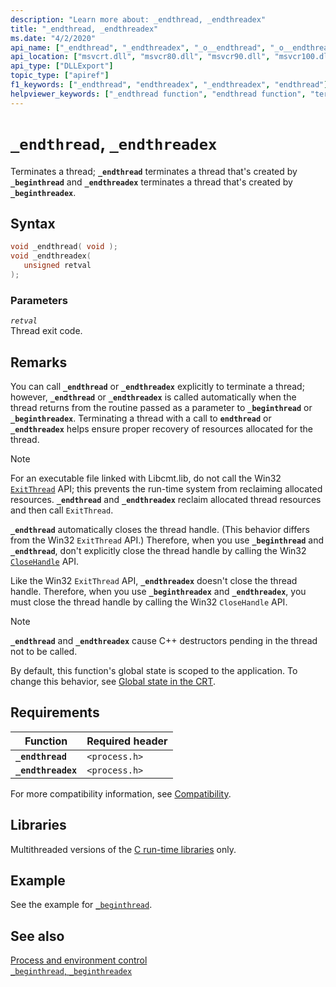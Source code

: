```yaml
---
description: "Learn more about: _endthread, _endthreadex"
title: "_endthread, _endthreadex"
ms.date: "4/2/2020"
api_name: ["_endthread", "_endthreadex", "_o__endthread", "_o__endthreadex"]
api_location: ["msvcrt.dll", "msvcr80.dll", "msvcr90.dll", "msvcr100.dll", "msvcr100_clr0400.dll", "msvcr110.dll", "msvcr110_clr0400.dll", "msvcr120.dll", "msvcr120_clr0400.dll", "ucrtbase.dll", "api-ms-win-crt-runtime-l1-1-0.dll", "api-ms-win-crt-private-l1-1-0.dll"]
api_type: ["DLLExport"]
topic_type: ["apiref"]
f1_keywords: ["_endthread", "endthreadex", "_endthreadex", "endthread"]
helpviewer_keywords: ["_endthread function", "endthread function", "terminating threads", "endthreadex function", "_endthreadex function", "threading [C++], terminating threads"]
---
```

# `_endthread`, `_endthreadex`

Terminates a thread; **`_endthread`** terminates a thread that's created by **`_beginthread`** and  **`_endthreadex`** terminates a thread that's created by **`_beginthreadex`**.

## Syntax

```C
void _endthread( void );
void _endthreadex(
   unsigned retval
);
```

### Parameters

*`retval`*\
Thread exit code.

## Remarks

You can call **`_endthread`** or **`_endthreadex`** explicitly to terminate a thread; however, **`_endthread`** or **`_endthreadex`** is called automatically when the thread returns from the routine passed as a parameter to **`_beginthread`** or **`_beginthreadex`**. Terminating a thread with a call to **`endthread`** or **`_endthreadex`** helps ensure proper recovery of resources allocated for the thread.

> [!NOTE]
> For an executable file linked with Libcmt.lib, do not call the Win32 [`ExitThread`](/windows/win32/api/processthreadsapi/nf-processthreadsapi-exitthread) API; this prevents the run-time system from reclaiming allocated resources. **`_endthread`** and **`_endthreadex`** reclaim allocated thread resources and then call `ExitThread`.

**`_endthread`** automatically closes the thread handle. (This behavior differs from the Win32 `ExitThread` API.) Therefore, when you use **`_beginthread`** and **`_endthread`**, don't explicitly close the thread handle by calling the Win32 [`CloseHandle`](/windows/win32/api/handleapi/nf-handleapi-closehandle) API.

Like the Win32 `ExitThread` API, **`_endthreadex`** doesn't close the thread handle. Therefore, when you use **`_beginthreadex`** and **`_endthreadex`**, you must close the thread handle by calling the Win32 `CloseHandle` API.

> [!NOTE]
> **`_endthread`** and **`_endthreadex`** cause C++ destructors pending in the thread not to be called.

By default, this function's global state is scoped to the application. To change this behavior, see [Global state in the CRT](../global-state.md).

## Requirements

| Function | Required header |
|---|---|
| **`_endthread`** | `<process.h>` |
| **`_endthreadex`** | `<process.h>` |

For more compatibility information, see [Compatibility](../compatibility.md).

## Libraries

Multithreaded versions of the [C run-time libraries](../crt-library-features.md) only.

## Example

See the example for [`_beginthread`](beginthread-beginthreadex.md).

## See also

[Process and environment control](../process-and-environment-control.md)\
[`_beginthread`, `_beginthreadex`](beginthread-beginthreadex.md)
